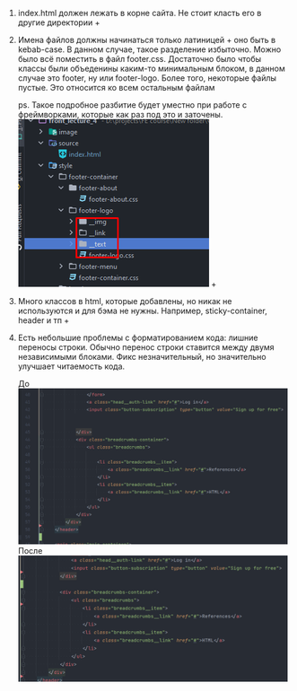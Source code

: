 1. index.html должен лежать в корне сайта. Не стоит класть его в другие директории +
2. Имена файлов должны начинаться только латиницей + оно быть в kebab-case. В данном случае, такое разделение избыточно.
   Можно было всё поместить в файл footer.css. Достаточно было чтобы классы были объеденины каким-то минимальным блоком,
   в данном случае это footer, ну или footer-logo. Более того, некоторые файлы пустые. Это относится ко всем остальным
   файлам 

   ps. Такое подробное разбитие будет уместно при работе с фреймворками, которые как раз под это и заточены.
   ![img.png](img.png) +
3. Много классов в html, которые добавлены, но никак не используются и для бэма не нужны. Например, sticky-container,
   header и тп +
4. Есть небольшие проблемы с форматированием кода: лишние переносы строки. Обычно перенос строки ставится между двумя
   независимыми блоками. Фикс незначительный, но значительно улучшает читаемость кода.

   До
   ![img_1.png](img_1.png)
   После
   ![img_2.png](img_2.png)

